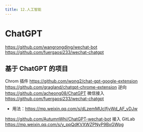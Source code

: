 ```yaml
---
title: 12.人工智能
---
```


# ChatGPT

<https://github.com/wangrongding/wechat-bot>
<https://github.com/fuergaosi233/wechat-chatgpt>

## 基于 ChatGPT 的项目

Chrom 插件
<https://github.com/wong2/chat-gpt-google-extension>
<https://github.com/gragland/chatgpt-chrome-extension>
逆向
<https://github.com/acheong08/ChatGPT>
微信接入
<https://github.com/fuergaosi233/wechat-chatgpt>

- 用法：<https://mp.weixin.qq.com/s/dLzemMUcIfjvWd_AF_yDJw>

<https://github.com/AutumnWhj/ChatGPT-wechat-bot>
接入 GitLab
<https://mp.weixin.qq.com/s/y_ppQdKVXWZPNyP9BxGWpg>
